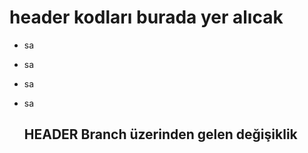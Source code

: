 # header kodları burada yer alıcak  
- sa 
- sa
- sa
- sa
  
  ## HEADER Branch üzerinden gelen değişiklik
